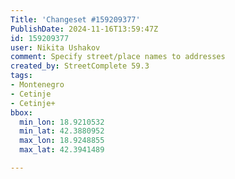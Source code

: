 ```yaml
---
Title: 'Changeset #159209377'
PublishDate: 2024-11-16T13:59:47Z
id: 159209377
user: Nikita Ushakov
comment: Specify street/place names to addresses
created_by: StreetComplete 59.3
tags:
- Montenegro
- Cetinje
- Cetinje+
bbox:
  min_lon: 18.9210532
  min_lat: 42.3880952
  max_lon: 18.9248855
  max_lat: 42.3941489

---
```

